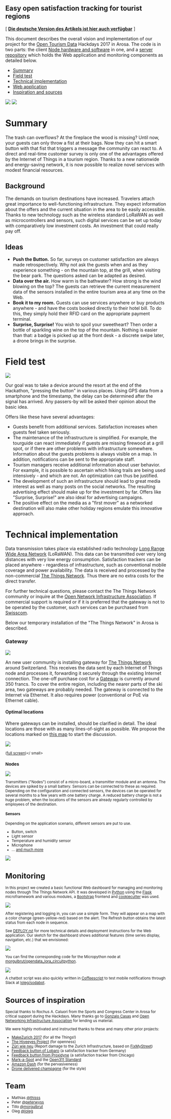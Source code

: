 ## Easy open satisfaction tracking for tourist regions

[ **[Die deutsche Version des Artikels ist hier auch verfügbar](README.md)** ]

This document describes the overall vision and implementation of our project for the [Open Tourism Data](http://tourism.opendata.ch) Hackdays 2017 in Arosa. The code is in two parts: the client [Node hardware and software](https://github.com/morgulbrut/opendata_lora_circuitpython) in one, and a [server repository](https://github.com/loleg/pushthebutton-server) which holds the Web application and monitoring components as detailed below.

- [Summary](#summary)
- [Field test](#field)
- [Technical implementation](#tech)
- [Web application](#webapp)
- [Inspiration and sources](#thanks)

![](assets/img/home_splash_2.jpg)
![](_preso/dashboard.jpg)

<a name="summary"></a>
# Summary

The trash can overflows? At the fireplace the wood is missing? Until now, your guests can only throw a fist at their bags. Now they can hit a smart button with that fist that triggers a message the community can react to. A direct and real-time customer survey is only one of the advantages offered by the Internet of Things in a tourism region. Thanks to a new nationwide and energy-saving network, it is now possible to realize novel services with modest financial resources.

## Background

The demands on tourism destinations have increased. Travelers attach great importance to well-functioning infrastructure. They expect information about the offers and the current situation in the area to be easily accessible. Thanks to new technology such as the wireless standard LoRaWAN as well as microcontrollers and sensors, such digital services can be set up today with comparatively low investment costs. An investment that could really pay off.

## Ideas

- **Push the Button.** So far, surveys on customer satisfaction are always made retrospectively. Why not ask the guests when and as they experience something - on the mountain top, at the grill, when visiting the bear park. The questions asked can be adapted as desired.
- **Data over the air.** How warm is the bathwater? How strong is the wind blowing on the top? The guests can retrieve the current measurement data of the sensors installed in the entire tourism area at any time on the Web.
- **Book it to my room.** Guests can use services anywhere or buy products anywhere - and have the costs booked directly to their hotel bill. To do this, they simply hold their RFID card on the appropriate payment terminal.
- **Surprise, Surprise!** You wish to spoil your sweetheart? Then order a bottle of sparkling wine on the top of the mountain. Nothing is easier than that: a badge is picked up at the front desk - a discrete swipe later, a drone brings in the surprise.

<a name="field"> </a>
# Field test

![](assets/img/home_splash_1.jpg)

Our goal was to take a device around the resort at the end of the Hackathon, "pressing the button" in various places. Using GPS data from a smartphone and the timestamp, the delay can be determined after the signal has arrived. Any passers-by will be asked their opinion about the basic idea.

Offers like these have several advantages:

- Guests benefit from additional services. Satisfaction increases when guests feel taken seriously.
- The maintenance of the infrastructure is simplified. For example, the tourguide can react immediately if guests are missing firewood at a grill spot, or if there are other problems with infrastructure somewhere. Information about the guests problems is always visible on a map. In addition, notifications can be sent to the appropriate staff.
- Tourism managers receive additional information about user behavior. For example, it is possible to ascertain which hiking trails are being used intensively - and which are not. An optimization can thus be justified.
- The development of such an infrastructure should lead to great media interest as well as many posts on the social networks. The resulting advertising effect should make up for the investment by far. Offers like "Surprise, Surprise!" are also ideal for advertising campaigns.
- The positive effect on the media as a "first mover" as a networked destination will also make other holiday regions emulate this innovative approach.

<a name="tech"></a>
# Technical implementation

Data transmission takes place via established radio technology [Long Range Wide Area Network](https://en.wikipedia.org/wiki/Long_Range_Wide_Area_Network) (LoRaWAN). This data can be transmitted over very long distances with very low energy consumption. Satisfaction trackers can be placed anywhere - regardless of infrastructure, such as conventional mobile coverage and power availability. The data is received and processed by the non-commercial [The Things Network](https://www.thethingsnetwork.org). Thus there are no extra costs for the direct transfer.

For further technical questions, please contact the The Things Network community or inquire at the [Open Network Infrastructure Association](https://opennetworkinfrastructure.org/). If commercial support is required or if it is preferred that the gateway is not to be operated by the customer, such services can be purchased from [Swisscom](http://lpn.swisscom.ch/d/).

Below our temporary installation of the "The Things Network" in Arosa is described.

### Gateway

![](_preso/gateway.jpg)

An new user community is installing gateway for [The Things Network](http://thethingsnetwork.com) around Switzerland. This receives the data sent by each Internet of Things node and processes it, forwarding it securely through the existing Internet connection. The one-off purchase cost for a [Gateway](https://shop.thethingsnetwork.com/index.php/product/the-things-gateway/) is currently around 350 francs. To cover the entire region, including the nearer parts of the ski area, two gateways are probably needed. The gateway is connected to the Internet via Ethernet. It also requires power (conventional or PoE via Ethernet cable).

#### Optimal locations

Where gateways can be installed, should be clarified in detail. The ideal locations are those with as many lines-of-sight as possible. We propose the locations marked on [this map](http://umap.osm.ch/de/map/lorawan-vorschlage-arosa_909#15/46.7844/9.6638) to start the discussion.

[![](http://wortaholic.ch/div/hackarosa/lorawanstandorte.png)](http://umap.osm.ch/de/map/lorawan-vorschlage-arosa_909#15/46.7844/9.6638)

<Small>([full screen](http://umap.osm.ch/de/map/lorawan-vorschlage-arosa_909#15/46.7844/9.6638))</ small>

### Nodes

![](_preso/node2.jpg)

Transmitters ("Nodes") consist of a micro-board, a transmitter module and an antenna. The devices are spiked by a small battery. Sensors can be connected to these as required. Depending on the configuration and connected sensors, the devices can be operated for several months to a few years with one battery charge. A reduced battery charge is not a huge problem, when the locations of the sensors are already regularly controlled by employees of the destination.

#### Sensors

Depending on the application scenario, different sensors are put to use.

- Button, switch
- Light sensor
- Temperature and humidity sensor
- Microphone
- ... [and much more](https://en.wikipedia.org/wiki/List_of_sensors)

![](_preso/node1.jpg)

<a name="webapp"></a>
# Monitoring

In this project we created a basic functional Web dashboard for managing and monitoring nodes through The Things Network API. It was developed in [Python](http://python.org) using the [Flask](http://flask.pocoo.org/) microframework and various modules, a [Bootstrap](https://getbootstrap.com/ ) frontend and [cookiecutter](https://github.com/sloria/cookiecutter-flask/) was used.

![](_preso/dashboard.jpg)

After registering and logging in, you can use a simple form. They will appear on a map with a color change (green-yellow-red) based on the alert. The Refresh button obtains the latest status from each node in sequence.

See [DEPLOY.rst](DEPLOY.rst) for more technical details and deployment instructions for the Web application. Our sketch for the dashboard shows additional features (time series display, navigation, etc.) that we envisioned:

![](_preso/sketch.jpg)

You can find the corresponding code for the Micropython node at [morgulbrut/opendata_lora_circuitpython](https://github.com/morgulbrut/opendata_lora_circuitpython).

![](_preso/slackbot.png)

A chatbot script was also quickly written in [Coffeescript](http://coffeescript.org/) to test mobile notifications through Slack at [loleg/sodabot](https://github.com/loleg/sodabot/blob/opentourism/scripts/onia.coffee).

<a name="thanks"></a>
# Sources of inspiration

Special thanks to Rochus A. Caluori from the Sports and Congress Center in Arosa for critical support during the Hackdays. Many thanks go to [Gonzalo Casas](http://twitter.com/gnz) and [Open Networking Infrastructure Association](https://opennetworkinfrastructure.org) for lending us material.

We were highly motivated and instructed thanks to these and many other prior projects:

- [MakeZurich 2017](http://now.makezurich.ch/event/1) (for all the Things!)
- [The Hiveeyes Project](https://hiveeyes.org/) (for openness)
- [Züri wie neu](https://www.zueriwieneu.ch/) (Report damage to the Zurich Infrastructure, based on [FixMyStreet](http://fixmystreet.org/))
- [Feedback button of Lobaro](http://feedback-button.de/) (a satisfaction tracker from Germany)
- [Feedback button from Proxidyne](https://proxidyne.com/products/lorawan-sensors/sensor-buttons/) (a satisfaction tracker from Chicago)
- [Mark-a-Spot](http://mark-a-spot.org/) and the [Open311 Standard](http://wiki.open311.org/Mark-a-Spot/)
- [Amazon Dash](https://www.amazon.com/Dash-Buttons/) (for the pervasiveness)
- [Drone delivered champagne](https://www.youtube.com/watch?v=ytqeBpYXtiw) (for the style)

# Team

- Mathias [@thisss](http://borniert.com/)
- Peter [@peterwyss](http://www.ist-edu.ch/de/https://opendata-ch.slack.com/messages/@U7QCJ0WNM)
- Tillo [@morgulbrut](https://github.com/morgulbrut)
- Oleg [@loleg](https://github.com/loleg)
